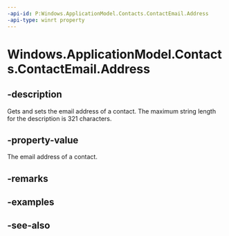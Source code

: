 ----api-id: P:Windows.ApplicationModel.Contacts.ContactEmail.Address
-api-type: winrt property
---<!-- Property syntaxpublic string Address { get;  set; }--># Windows.ApplicationModel.Contacts.ContactEmail.Address## -descriptionGets and sets the email address of a contact. The maximum string length for the description is 321 characters.## -property-valueThe email address of a contact.## -remarks## -examples## -see-also